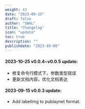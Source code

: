 ```yaml
---
weight: 43
date: "2023-09-15"
draft: false
author: "SWHL"
title: "Changelog"
icon: "update"
toc: true
description: ""
publishdate: "2023-09-08"
---
```


#### 2023-10-25 v0.0.4~v0.0.5 update:
- 修复命令行模式下，参数类型错误
- 更新文档内容，优化文档表达

#### 2023-09-15 v0.0.3 update:
- Add labelImg to publaynet format.